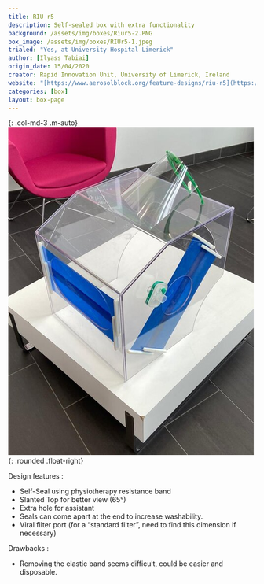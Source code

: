 ```yaml
---
title: RIU r5
description: Self-sealed box with extra functionality
background: /assets/img/boxes/Riur5-2.PNG
box_image: /assets/img/boxes/RIUr5-1.jpeg
trialed: "Yes, at University Hospital Limerick"
author: [Ilyass Tabiai]
origin_date: 15/04/2020
creator: Rapid Innovation Unit, University of Limerick, Ireland
website: "[https://www.aerosolblock.org/feature-designs/riu-r5](https://www.aerosolblock.org/feature-designs/riu-r5)"
categories: [box]
layout: box-page
---
```


{: .col-md-3 .m-auto}
![alt text](/assets/img/boxes/RIUr5-1.jpeg)
{: .rounded .float-right}

Design features :
* Self-Seal using physiotherapy resistance band
* Slanted Top for better view (65°)
* Extra hole for assistant
* Seals can come apart at the end to increase washability.
* Viral filter port (for a “standard filter”, need to find this dimension if necessary)

Drawbacks :
* Removing the elastic band seems difficult, could be easier and disposable. 


